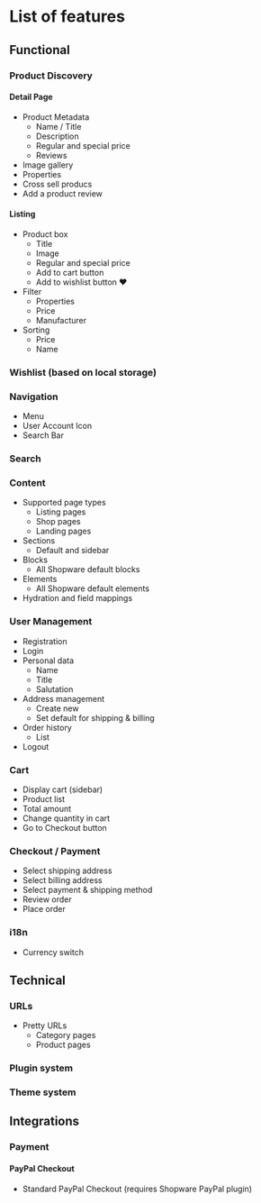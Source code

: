 # List of features

## Functional

### Product Discovery

#### Detail Page

 * Product Metadata
 	* Name / Title
 	* Description
 	* Regular and special price
	* Reviews
 * Image gallery
 * Properties
 * Cross sell producs
 * Add a product review


#### Listing

 * Product box
 	* Title
 	* Image
 	* Regular and special price
 	* Add to cart button
	* Add to wishlist button :heart:
 * Filter
 	* Properties
 	* Price
 	* Manufacturer
 * Sorting
 	* Price
 	* Name

### Wishlist (based on local storage)

### Navigation

 * Menu
 * User Account Icon
 * Search Bar

### Search

### Content

 * Supported page types
 	* Listing pages
 	* Shop pages
 	* Landing pages
 * Sections
 	* Default and sidebar
 * Blocks
 	* All Shopware default blocks
 * Elements
 	* All Shopware default elements
 * Hydration and field mappings

### User Management

 * Registration
 * Login
 * Personal data
 	* Name
 	* Title
 	* Salutation
 * Address management
 	* Create new 
 	* Set default for shipping & billing
 * Order history
 	* List
 * Logout

### Cart

 * Display cart (sidebar)
 * Product list
 * Total amount
 * Change quantity in cart
 * Go to Checkout button

### Checkout / Payment

 * Select shipping address
 * Select billing address
 * Select payment & shipping method
 * Review order
 * Place order

### i18n

 * Currency switch

## Technical

### URLs

 * Pretty URLs
 	* Category pages
 	* Product pages

### Plugin system

### Theme system

## Integrations

### Payment

#### PayPal Checkout

 * Standard PayPal Checkout (requires Shopware PayPal plugin)